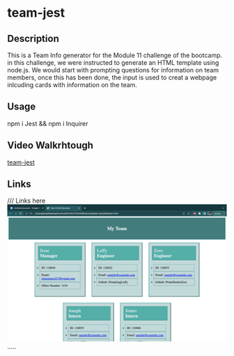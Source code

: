 # team-jest

## Description 
This is a Team Info generator for the Module 11 challenge of the bootcamp. in this challenge, we were instructed to generate an HTML template using node.js. We would start with prompting questions for information on team members, once this has been done, the input is used to creat a webpage inlcuding cards with information on the team. 

## Usage
npm i Jest && 
npm i Inquirer
## Video Walkrhtough 
[team-jest](https://drive.google.com/file/d/1xgs44BLCK3sHw2rgSRJgSZIdJiqYJ7Kh/view)
## Links 
/// Links here
![My Team](./src/Team.png)
.....


